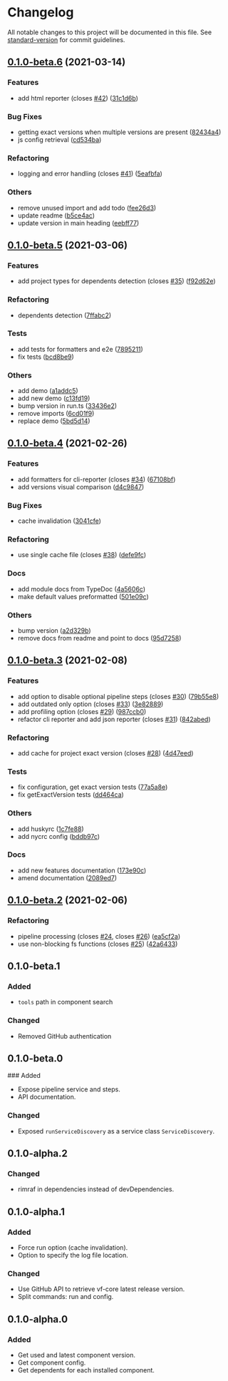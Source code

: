 # Changelog

All notable changes to this project will be documented in this file. See [standard-version](https://github.com/conventional-changelog/standard-version) for commit guidelines.

## [0.1.0-beta.6](https://github.com/oss6/vf-core-service-discovery/compare/v0.1.0-beta.5...v0.1.0-beta.6) (2021-03-14)


### Features

* add html reporter (closes [#42](https://github.com/oss6/vf-core-service-discovery/issues/42)) ([31c1d6b](https://github.com/oss6/vf-core-service-discovery/commits/31c1d6b7f48a85c3919019db185d3a6ef10fee5b))


### Bug Fixes

* getting exact versions when multiple versions are present ([82434a4](https://github.com/oss6/vf-core-service-discovery/commits/82434a477ed6c6019d16abbe75b0e6263604b3ab))
* js config retrieval ([cd534ba](https://github.com/oss6/vf-core-service-discovery/commits/cd534ba1820b02bac6cfe84ff8b6ee7234407053))


### Refactoring

* logging and error handling (closes [#41](https://github.com/oss6/vf-core-service-discovery/issues/41)) ([5eafbfa](https://github.com/oss6/vf-core-service-discovery/commits/5eafbfa4e5a42f292bd725aa0a1665d0f23216c5))


### Others

* remove unused import and add todo ([fee26d3](https://github.com/oss6/vf-core-service-discovery/commits/fee26d3b929a47a95f82a37921b11db9c2e6852d))
* update readme ([b5ce4ac](https://github.com/oss6/vf-core-service-discovery/commits/b5ce4aca7e6c1941c5ef6359b3e3264b0a70a28f))
* update version in main heading ([eebff77](https://github.com/oss6/vf-core-service-discovery/commits/eebff77b28be35d0ad13c2530d3b470a9f81d49f))

## [0.1.0-beta.5](https://github.com/oss6/vf-core-service-discovery/compare/v0.1.0-beta.4...v0.1.0-beta.5) (2021-03-06)


### Features

* add project types for dependents detection (closes [#35](https://github.com/oss6/vf-core-service-discovery/issues/35)) ([f92d62e](https://github.com/oss6/vf-core-service-discovery/commits/f92d62eb23b8cf3a9bf29ff303db30ed83931afe))


### Refactoring

* dependents detection ([7ffabc2](https://github.com/oss6/vf-core-service-discovery/commits/7ffabc22a1b2ddf53ba0de1f97f654da5fa0f00a))


### Tests

* add tests for formatters and e2e ([7895211](https://github.com/oss6/vf-core-service-discovery/commits/78952117a93e2ee00a1aaf1b42ec0353bfffe70e))
* fix tests ([bcd8be9](https://github.com/oss6/vf-core-service-discovery/commits/bcd8be9c67d1de2e6f29daa1a621f9cb2aa82482))


### Others

* add demo ([a1addc5](https://github.com/oss6/vf-core-service-discovery/commits/a1addc5e60593a8182fdfa4b6a3ecc0947857ca3))
* add new demo ([c13fd19](https://github.com/oss6/vf-core-service-discovery/commits/c13fd1994eef45d10d548b9ede19a3535d408c00))
* bump version in run.ts ([33436e2](https://github.com/oss6/vf-core-service-discovery/commits/33436e27f3df9ba9afeb5f3579c2c898c2bfc727))
* remove imports ([6cd01f9](https://github.com/oss6/vf-core-service-discovery/commits/6cd01f97ab6cc74e530a138c324ebacc26fdf228))
* replace demo ([5bd5d14](https://github.com/oss6/vf-core-service-discovery/commits/5bd5d14d4f03c0ad20fc484bb093a597eae07760))

## [0.1.0-beta.4](https://github.com/oss6/vf-core-service-discovery/compare/v0.1.0-beta.3...v0.1.0-beta.4) (2021-02-26)


### Features

* add formatters for cli-reporter (closes [#34](https://github.com/oss6/vf-core-service-discovery/issues/34)) ([67108bf](https://github.com/oss6/vf-core-service-discovery/commits/67108bfecde92ef8429985998b08957f5c3c25a5))
* add versions visual comparison ([d4c9847](https://github.com/oss6/vf-core-service-discovery/commits/d4c98471650ee9c77d5d0f0c51a7c451e24ee927))


### Bug Fixes

* cache invalidation ([3041cfe](https://github.com/oss6/vf-core-service-discovery/commits/3041cfed97f6726a123aa438f0deec3a61f283df))


### Refactoring

* use single cache file (closes [#38](https://github.com/oss6/vf-core-service-discovery/issues/38)) ([defe9fc](https://github.com/oss6/vf-core-service-discovery/commits/defe9fcbeb057f242fb82e312764a1683b48f1ac))


### Docs

* add module docs from TypeDoc ([4a5606c](https://github.com/oss6/vf-core-service-discovery/commits/4a5606c438c1d243cb384148a5eeb758a9126111))
* make default values preformatted ([501e09c](https://github.com/oss6/vf-core-service-discovery/commits/501e09c62845f5220b3ab24928b8727fb80c7be1))


### Others

* bump version ([a2d329b](https://github.com/oss6/vf-core-service-discovery/commits/a2d329b1de34932425e529b8b580cbbbc3f8e1b3))
* remove docs from readme and point to docs ([95d7258](https://github.com/oss6/vf-core-service-discovery/commits/95d72582fc48c1c49dfa340c6ab0f81cc190fbce))

## [0.1.0-beta.3](https://github.com/oss6/vf-core-service-discovery/compare/v0.1.0-beta.2...v0.1.0-beta.3) (2021-02-08)


### Features

* add option to disable optional pipeline steps (closes [#30](https://github.com/oss6/vf-core-service-discovery/issues/30)) ([79b55e8](https://github.com/oss6/vf-core-service-discovery/commits/79b55e8f2cc59c323a08387ff35649ef5255ec08))
* add outdated only option (closes [#33](https://github.com/oss6/vf-core-service-discovery/issues/33)) ([3e82889](https://github.com/oss6/vf-core-service-discovery/commits/3e8288945d91470afbde35b8cc24cd5090c69060))
* add profiling option (closes [#29](https://github.com/oss6/vf-core-service-discovery/issues/29)) ([987ccb0](https://github.com/oss6/vf-core-service-discovery/commits/987ccb06a67cc38008e2af8a37728e5a85de0081))
* refactor cli reporter and add json reporter (closes [#31](https://github.com/oss6/vf-core-service-discovery/issues/31)) ([842abed](https://github.com/oss6/vf-core-service-discovery/commits/842abed6ec17bd0886c71ec8498bc91cf7c2f992))


### Refactoring

* add cache for project exact version (closes [#28](https://github.com/oss6/vf-core-service-discovery/issues/28)) ([4d47eed](https://github.com/oss6/vf-core-service-discovery/commits/4d47eed0935f75e0974ae02b93e10732bcf60e34))


### Tests

* fix configuration, get exact version tests ([77a5a8e](https://github.com/oss6/vf-core-service-discovery/commits/77a5a8e5f935ace0d982ca0c5e0c69a3a1da3b03))
* fix getExactVersion tests ([dd464ca](https://github.com/oss6/vf-core-service-discovery/commits/dd464ca7af99813d760de469cef357306d8aef3c))


### Others

* add huskyrc ([1c7fe88](https://github.com/oss6/vf-core-service-discovery/commits/1c7fe88c7d583532ec438984e3d56626922feb71))
* add nycrc config ([bddb97c](https://github.com/oss6/vf-core-service-discovery/commits/bddb97c77dcc5fa5bb57016eb3bad802228287f5))


### Docs

* add new features documentation ([173e90c](https://github.com/oss6/vf-core-service-discovery/commits/173e90c324459232d0c3fc4cf4b16b9bdb3692f5))
* amend documentation ([2089ed7](https://github.com/oss6/vf-core-service-discovery/commits/2089ed74d53bf318ee52b0669a297e71b86afea3))

## [0.1.0-beta.2](https://github.com/oss6/vf-core-service-discovery/compare/v0.1.0-beta.1...v0.1.0-beta.2) (2021-02-06)


### Refactoring

* pipeline processing (closes [#24](https://github.com/oss6/vf-core-service-discovery/issues/24), closes [#26](https://github.com/oss6/vf-core-service-discovery/issues/26)) ([ea5cf2a](https://github.com/oss6/vf-core-service-discovery/commits/ea5cf2a21137cb60377090eeb922248674bbabaa))
* use non-blocking fs functions (closes [#25](https://github.com/oss6/vf-core-service-discovery/issues/25)) ([42a6433](https://github.com/oss6/vf-core-service-discovery/commits/42a643333ad0533d1fb45ed1cd505d8f3b0b6274))

## 0.1.0-beta.1

### Added

- `tools` path in component search

### Changed

- Removed GitHub authentication

## 0.1.0-beta.0

### Added

- Expose pipeline service and steps.
- API documentation.

### Changed

- Exposed `runServiceDiscovery` as a service class `ServiceDiscovery`.

## 0.1.0-alpha.2

### Changed

- rimraf in dependencies instead of devDependencies.

## 0.1.0-alpha.1

### Added

- Force run option (cache invalidation).
- Option to specify the log file location.

### Changed

- Use GitHub API to retrieve vf-core latest release version.
- Split commands: run and config.

## 0.1.0-alpha.0

### Added

- Get used and latest component version.
- Get component config.
- Get dependents for each installed component.
